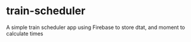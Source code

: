 # train-scheduler

A simple train scheduler app using Firebase to store dtat, and moment to calculate times
